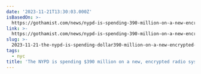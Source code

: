 ```yaml
---
date: '2023-11-21T13:30:03.000Z'
isBasedOn: >-
  https://gothamist.com/news/nypd-is-spending-390-million-on-a-new-encrypted-radio-system
link: >-
  https://gothamist.com/news/nypd-is-spending-390-million-on-a-new-encrypted-radio-system
slug: >-
  2023-11-21-the-nypd-is-spending-dollar390-million-on-a-new-encrypted-radio-system-gotham
tags:
  - nyc
title: 'The NYPD is spending $390 million on a new, encrypted radio system - Gotham'
---
```


